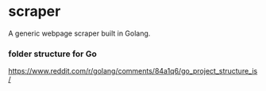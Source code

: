 # scraper
A generic webpage scraper built in Golang. 

### folder structure for Go
https://www.reddit.com/r/golang/comments/84a1q6/go_project_structure_is/

